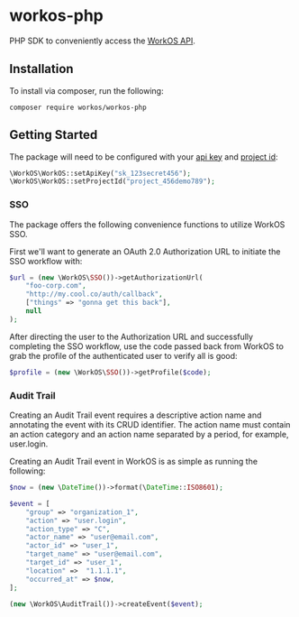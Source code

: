 # workos-php

PHP SDK to conveniently access the [WorkOS API](https://workos.com).

## Installation

To install via composer, run the following:
```
composer require workos/workos-php
```

## Getting Started

The package will need to be configured with your [api key](https://dashboard.workos.com/api-keys) and [project id](https://dashboard.workos.com/sso/configuration):

```php
\WorkOS\WorkOS::setApiKey("sk_123secret456");
\WorkOS\WorkOS::setProjectId("project_456demo789");
```

### SSO
The package offers the following convenience functions to utilize WorkOS SSO.

First we'll want to generate an OAuth 2.0 Authorization URL to initiate the SSO workflow with:

```php
$url = (new \WorkOS\SSO())->getAuthorizationUrl(
    "foo-corp.com",
    "http://my.cool.co/auth/callback",
    ["things" => "gonna get this back"],
    null
);
```

After directing the user to the Authorization URL and successfully completing the SSO workflow, use 
the code passed back from WorkOS to grab the profile of the authenticated user to verify all is good:

```php
$profile = (new \WorkOS\SSO())->getProfile($code);
```

### Audit Trail
Creating an Audit Trail event requires a descriptive action name and annotating the event with its CRUD identifier. The action name must contain an action category and an action name separated by a period, for example, user.login.

Creating an Audit Trail event in WorkOS is as simple as running the following:

```php
$now = (new \DateTime())->format(\DateTime::ISO8601);

$event = [
    "group" => "organization_1",
    "action" => "user.login",
    "action_type" => "C",
    "actor_name" => "user@email.com",
    "actor_id" => "user_1",
    "target_name" => "user@email.com",
    "target_id" => "user_1",
    "location" =>  "1.1.1.1",
    "occurred_at" => $now,
];

(new \WorkOS\AuditTrail())->createEvent($event);
```
